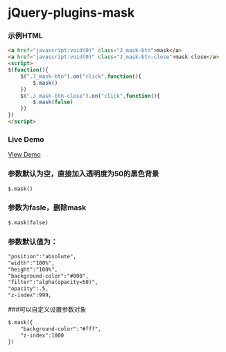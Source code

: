 jQuery-plugins-mask
==============
### 示例HTML
```html
<a href="javascript:void(0)" class="J_mask-btn">mask</a>
<a href="javascript:void(0)" class="J_mask-btn-close">mask close</a>
<script>
$(function(){
	$(".J_mask-btn").on("click",function(){
		$.mask()
	})
	$(".J_mask-btn-close").on("click",function(){
		$.mask(false)
	})
})
</script>
```
### Live Demo
[View Demo](http://17leba.github.io/demo/jQuery-mask/)
### 参数默认为空，直接加入透明度为50的黑色背景
```html
$.mask()
```
### 参数为fasle，删除mask
```html
$.mask(false)
```
### 参数默认值为：
```html
"position":"absolute",
"width":"100%",
"height":"100%",
"background-color":"#000",
"filter":"alpha(opacity=50)",
"opacity":.5,
"z-index":999,
```
###可以自定义设置参数对象
```html
$.mask({
	"background-color":"#fff",
	"z-index":1000
})